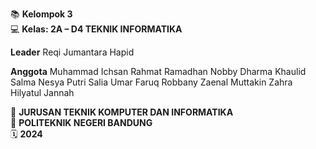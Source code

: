 📚 **Kelompok 3**  
💻 **Kelas: 2A – D4 TEKNIK INFORMATIKA**  

**Leader**
Reqi Jumantara Hapid

**Anggota**
Muhammad Ichsan Rahmat Ramadhan
Nobby Dharma Khaulid
Salma Nesya Putri Salia
Umar Faruq Robbany
Zaenal Muttakin
Zahra Hilyatul Jannah

🏫 **JURUSAN TEKNIK KOMPUTER DAN INFORMATIKA**  
📍 **POLITEKNIK NEGERI BANDUNG**  
🗓️ **2024**
